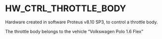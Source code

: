 # HW_CTRL_THROTTLE_BODY
Hardware created in software Proteus v8.10 SP3, to control a throttle body.

The throttle body belongs to the vehicle “Volkswagen Polo 1.6 Flex”
